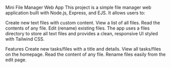 Mini File Manager Web App
This project is a simple file manager web application built with Node.js, Express, and EJS. It allows users to:

Create new text files with custom content.
View a list of all files.
Read the contents of any file.
Edit (rename) existing files.
The app uses a files directory to store all text files and provides a clean, responsive UI styled with Tailwind CSS.

Features
Create new tasks/files with a title and details.
View all tasks/files on the homepage.
Read the content of any file.
Rename files easily from the edit page.
